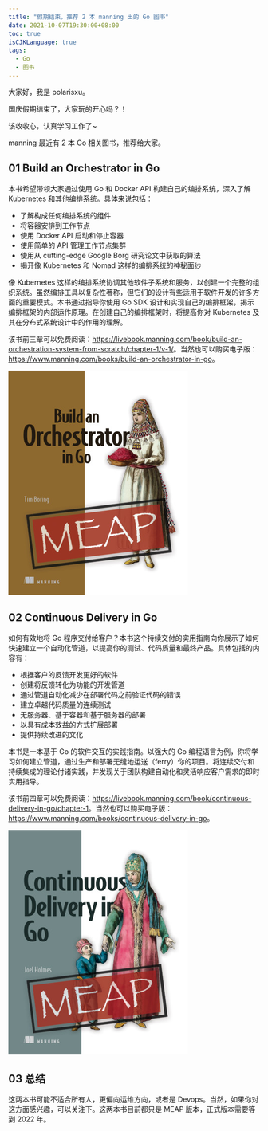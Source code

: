 ```yaml
---
title: "假期结束，推荐 2 本 manning 出的 Go 图书"
date: 2021-10-07T19:30:00+08:00
toc: true
isCJKLanguage: true
tags: 
  - Go
  - 图书
---
```


大家好，我是 polarisxu。

国庆假期结束了，大家玩的开心吗？！

该收收心，认真学习工作了~

manning 最近有 2 本 Go 相关图书，推荐给大家。

## 01 Build an Orchestrator in Go

本书希望带领大家通过使用 Go 和 Docker API 构建自己的编排系统，深入了解 Kubernetes 和其他编排系统。具体来说包括：

- 了解构成任何编排系统的组件
- 将容器安排到工作节点
- 使用 Docker API 启动和停止容器
- 使用简单的 API 管理工作节点集群
- 使用从 cutting-edge Google Borg 研究论文中获取的算法
- 揭开像 Kubernetes 和 Nomad 这样的编排系统的神秘面纱

像 Kubernetes 这样的编排系统协调其他软件子系统和服务，以创建一个完整的组织系统。虽然编排工具以复杂性著称，但它们的设计有些适用于软件开发的许多方面的重要模式。本书通过指导你使用 Go SDK 设计和实现自己的编排框架，揭示编排框架的内部运作原理。在创建自己的编排框架时，将提高你对 Kubernetes 及其在分布式系统设计中的作用的理解。

该书前三章可以免费阅读：<https://livebook.manning.com/book/build-an-orchestration-system-from-scratch/chapter-1/v-1/>。当然也可以购买电子版：<https://www.manning.com/books/build-an-orchestrator-in-go>。

![](imgs/Build-an-Orchestrator-in-Go.png)

## 02 Continuous Delivery in Go

如何有效地将 Go 程序交付给客户？本书这个持续交付的实用指南向你展示了如何快速建立一个自动化管道，以提高你的测试、代码质量和最终产品。具体包括的内容有：

- 根据客户的反馈开发更好的软件
- 创建将反馈转化为功能的开发管道
- 通过管道自动化减少在部署代码之前验证代码的错误
- 建立卓越代码质量的连续测试
- 无服务器、基于容器和基于服务器的部署
- 以具有成本效益的方式扩展部署
- 提供持续改进的文化

本书是一本基于 Go 的软件交互的实践指南。以强大的 Go 编程语言为例，你将学习如何建立管道，通过生产和部署无缝地运送（ferry）你的项目。将连续交付和持续集成的理论付诸实践，并发现关于团队构建自动化和灵活响应客户需求的即时实用指导。

该书前四章可以免费阅读：<https://livebook.manning.com/book/continuous-delivery-in-go/chapter-1>。当然也可以购买电子版：<https://www.manning.com/books/continuous-delivery-in-go>。

![](imgs/Continuous-Delivery-in-Go.png)

## 03 总结

这两本书可能不适合所有人，更偏向运维方向，或者是 Devops。当然，如果你对这方面感兴趣，可以关注下。这两本书目前都只是 MEAP 版本，正式版本需要等到 2022 年。